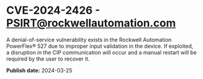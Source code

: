 # CVE-2024-2426 - PSIRT@rockwellautomation.com


A denial-of-service vulnerability exists in the Rockwell Automation PowerFlex® 527 due to improper input validation in the device. If exploited, a disruption in the CIP communication will occur and a manual restart will be required by the user to recover it.



**Publish date:** 2024-03-25
